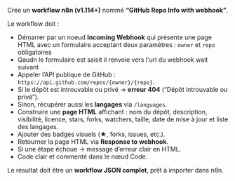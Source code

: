 Crée un **workflow n8n (v1.114+)** nommé **“GitHub Repo Info with webhook”**.

Le workflow doit :
- Démarrer par un noeud **Incoming Webhook** qui présente une page HTML avec un formulaire acceptant deux paramètres : `owner` et `repo` obligatoires
- Qaudn le formulaire est saisit il renvoie vers l'url du webhook wait suivant
- Appeler l’API publique de GitHub : `https://api.github.com/repos/{owner}/{repo}`.
- Si le dépôt est introuvable ou privé → **erreur 404** (“Dépôt introuvable ou privé”).
- Sinon, récupérer aussi les **langages** via `/languages`.
- Construire une **page HTML** affichant : nom du dépôt, description, visibilité, licence, stars, forks, watchers, taille, date de mise à jour et liste des langages.
- Ajouter des badges visuels (★, forks, issues, etc.).
- Retourner la page HTML via **Response to webhook**.
- Si une étape échoue → message d’erreur clair en HTML.
- Code clair et commenté dans le nœud Code.

Le résultat doit être un **workflow JSON complet**, prêt à importer dans n8n.

